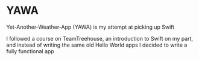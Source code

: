 # YAWA
Yet-Another-Weather-App (YAWA) is my attempt at picking up Swift

I followed a course on TeamTreehouse, an introduction to Swift on my part, and instead of writing the same old Hello World apps I decided to write a fully functional app
